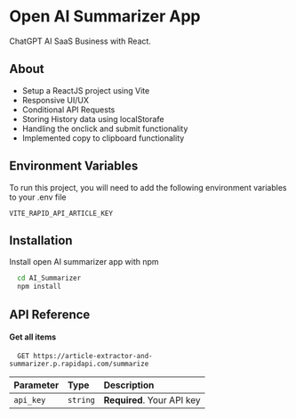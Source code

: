 # Open AI Summarizer App

ChatGPT AI SaaS Business with React.


## About

 - Setup a ReactJS project using Vite
 - Responsive UI/UX
 - Conditional API Requests
 - Storing History data using localStorafe
 - Handling the onclick and submit functionality
 - Implemented copy to clipboard functionality
 



## Environment Variables

To run this project, you will need to add the following environment variables to your .env file

`VITE_RAPID_API_ARTICLE_KEY`



## Installation

Install open AI summarizer app with npm

```bash
  cd AI_Summarizer
  npm install 
```
    
## API Reference

#### Get all items

```http
  GET https://article-extractor-and-summarizer.p.rapidapi.com/summarize
```

| Parameter | Type     | Description                |
| :-------- | :------- | :------------------------- |
| `api_key` | `string` | **Required**. Your API key |
